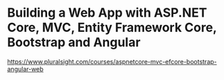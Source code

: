 # Building a Web App with ASP.NET Core, MVC, Entity Framework Core, Bootstrap and Angular

https://www.pluralsight.com/courses/aspnetcore-mvc-efcore-bootstrap-angular-web
